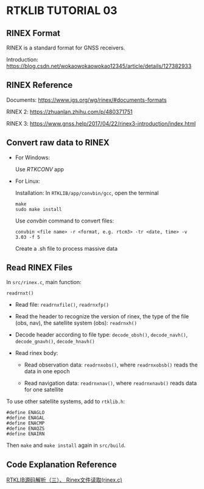 # RTKLIB TUTORIAL 03

## RINEX Format

RINEX is a standard format for GNSS receivers.

Introduction: <https://blog.csdn.net/wokaowokaowokao12345/article/details/127382933>


## RINEX Reference

Documents: <https://www.igs.org/wg/rinex/#documents-formats>

RINEX 2: <https://zhuanlan.zhihu.com/p/480371751>

RINEX 3: <https://www.gnss.help/2017/04/22/rinex3-introduction/index.html>


## Convert raw data to RINEX

* For Windows: 

  Use _RTKCONV_ app

* For Linux:

  Installation: In `RTKLIB/app/convbin/gcc`, open the terminal

  ```
  make
  sudo make install
  ```
  
  Use _convbin_ command to convert files:


  ```
  convbin <file name> -r <format, e.g. rtcm3> -tr <date, time> -v 3.03 -f 5
  ```

  Create a .sh file to process massive data

## Read RINEX Files

In `src/rinex.c`, main function:

```
readrnxt()
```

* Read file: `readrnxfile()`, `readrnxfp()`

* Read the header to recognize the version of rinex, the type of the file (obs, nav), the satellite system (obs): `readrnxh()`

* Decode header according to file type: `decode_obsh()`, `decode_navh()`, `decode_gnavh()`, `decode_hnavh()`

* Read rinex body:

  * Read observation data: `readrnxobs()`, where `readrnxobsb()` reads the data in one epoch

  * Read navigation data: `readrnxnav()`, where `readrnxnavb()` reads data for one satellite

To use other satellite systems, add to `rtklib.h`:

```
#define ENAGLO
#define ENAGAL
#define ENACMP
#define ENAQZS
#define ENAIRN
```

Then `make` and `make install` again in `src/build`.


## Code Explanation Reference

[RTKLIB源码解析（三）、 Rinex文件读取(rinex.c)](https://blog.csdn.net/hltt3838/article/details/122892574)

